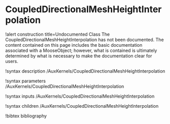 <!-- MOOSE Documentation Stub: Remove this when content is added. -->

# CoupledDirectionalMeshHeightInterpolation

!alert construction title=Undocumented Class
The CoupledDirectionalMeshHeightInterpolation has not been documented. The content contained on this page
includes the basic documentation associated with a MooseObject; however, what is contained is
ultimately determined by what is necessary to make the documentation clear for users.

!syntax description /AuxKernels/CoupledDirectionalMeshHeightInterpolation

!syntax parameters /AuxKernels/CoupledDirectionalMeshHeightInterpolation

!syntax inputs /AuxKernels/CoupledDirectionalMeshHeightInterpolation

!syntax children /AuxKernels/CoupledDirectionalMeshHeightInterpolation

!bibtex bibliography
